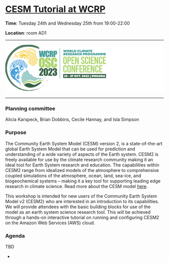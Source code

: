 # [CESM Tutorial at WCRP](https://ncar.github.io/CESM-Tutorial-WCRP/README.html)

**Time**: Tuesday 24th and Wednesday 25th  from 19:00-22:00

**Location**: room AD1
___

[![WCRP logo](images/logo_WCRP.png)](https://wcrp-osc2023.org/)
___

### Planning committee
Alicia Karspeck, Brian Dobbins, Cecile Hannay, and Isla Simpson 

### Purpose

The Community Earth System Model (CESM) version 2, is a state-of-the-art global Earth System Model that can be used for prediction and understanding of a wide variety of aspects of the Earth system. CESM2 is freely available for use by the climate research community making it an ideal tool for Earth System research and education. The capabilities within CESM2 range from idealized models of the atmosphere to comprehensive coupled simulations of the atmosphere, ocean, land, sea-ice, and biogeochemical systems – making it a key tool for supporting leading edge research in climate science. Read more about the CESM model [here](https://www.cesm.ucar.edu/).

This workshop is intended for new users of the Community Earth System Model v2 (CESM2) who are interested in an introduction to its capabilities.  We will provide attendees with the basic building blocks for use of the model as an earth system science research tool. This will be achieved through a hands-on interactive tutorial on running and configuring CESM2 on the Amazon Web Services (AWS) cloud.

### Agenda

TBD

- 			


